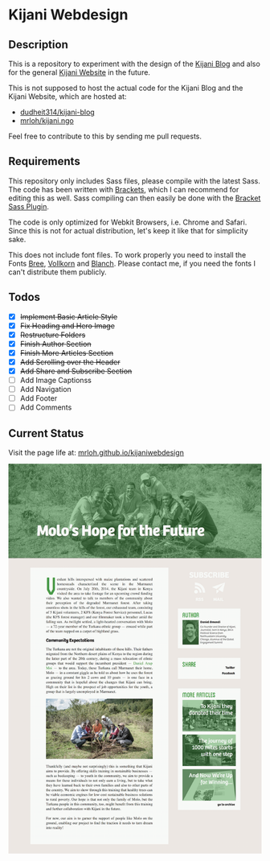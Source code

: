 # Kijani Webdesign

## Description
This is a repository to experiment with the design of the [Kijani Blog](http://blog.kijani.co) and also for the general [Kijani Website](http://kijani.co) in the future.

This is not supposed to host the actual code for the Kijani Blog and the Kijani Website, which are hosted at:
- [dudheit314/kijani-blog](https://github.com/dudheit314/kijani-blog)
- [mrloh/kijani.ngo](https://github.com/MrLoh/kijani.ngo)

Feel free to contribute to this by sending me pull requests.

## Requirements

This repository only includes Sass files, please compile with the latest Sass. The code has been written with [Brackets](http://brackets.io), which I can recommend for editing this as well. Sass compiling can then easily be done with the [Bracket Sass Plugin](https://github.com/jasonsanjose/brackets-sass).

The code is only optimized for Webkit Browsers, i.e. Chrome and Safari. Since this is not for actual distribution, let's keep it like that for simplicity sake. 

This does not include font files. To work properly you need to install the Fonts [Bree](http://www.type-together.com/Bree), [Vollkorn](http://vollkorn-typeface.com/) and [Blanch](http://www.atipus.com/design-identity-blanch-font/). Please contact me, if you need the fonts I can't distribute them publicly.

## Todos
- [x] ~~Implement Basic Article Style~~
- [x] ~~Fix Heading and Hero Image~~
- [x] ~~Restructure Folders~~
- [x] ~~Finish Author Section~~
- [x] ~~Finish More Articles Section~~
- [x] ~~Add Scrolling over the Header~~
- [x] ~~Add Share and Subscribe Section~~
- [ ] Add Image Captionss
- [ ] Add Navigation
- [ ] Add Footer
- [ ] Add Comments

## Current Status
Visit the page life at: [mrloh.github.io/kijaniwebdesign](http://mrloh.github.io/KijaniWebdesign/)

![Screemshot](screenshot.png)
